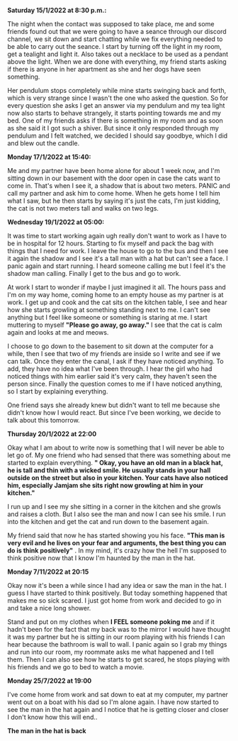  

 **Saturday 15/1/2022 at 8:30 p.m.:**

 The night when the contact was supposed to take place, me and some friends found out that we were going to have a seance through our discord channel, we sit down and start chatting while we fix everything needed to be able to carry out the seance. I start by turning off the light in my room, get a tealight and light it. Also takes out a necklace to be used as a pendant above the light. When we are done with everything, my friend starts asking if there is anyone in her apartment as she and her dogs have seen something.

 Her pendulum stops completely while mine starts swinging back and forth, which is very strange since I wasn't the one who asked the question. So for every question she asks I get an answer via my pendulum and my tea light now also starts to behave strangely, it starts pointing towards me and my bed. One of my friends asks if there is something in my room and as soon as she said it I got such a shiver. But since it only responded through my pendulum and I felt watched, we decided I should say goodbye, which I did and blew out the candle. 

 **Monday 17/1/2022 at 15:40:**

 Me and my partner have been home alone for about 1 week now, and I'm sitting down in our basement with the door open in case the cats want to come in. That's when I see it, a shadow that is about two meters. PANIC and call my partner and ask him to come home. When he gets home I tell him what I saw, but he then starts by saying it's just the cats, I'm just kidding, the cat is not two meters tall and walks on two legs. 

 **Wednesday 19/1/2022 at 05:00:** 

It was time to start working again ugh really don't want to work as I have to be in hospital for 12 hours. Starting to fix myself and pack the bag with things that I need for work. I leave the house to go to the bus and then I see it again the shadow and I see it's a tall man with a hat but can't see a face. I panic again and start running. I heard someone calling me but I feel it's the shadow man calling. Finally I get to the bus and go to work.

 At work I start to wonder if maybe I just imagined it all. The hours pass and I'm on my way home, coming home to an empty house as my partner is at work. I get up and cook and the cat sits on the kitchen table, I see and hear how she starts growling at something standing next to me. I can't see anything but I feel like someone or something is staring at me. I start muttering to myself **"Please go away, go away."** I see that the cat is calm again and looks at me and meows. 

I choose to go down to the basement to sit down at the computer for a while, then I see that two of my friends are inside so I write and see if we can talk. Once they enter the canal, I ask if they have noticed anything. To add, they have no idea what I've been through. I hear the girl who had noticed things with him earlier said it's very calm, they haven't seen the person since. Finally the question comes to me if I have noticed anything, so I start by explaining everything.

 One friend says she already knew but didn't want to tell me because she didn't know how I would react. But since I've been working, we decide to talk about this tomorrow. 

 **Thursday 20/1/2022 at 22:00** 

Okay what I am about to write now is something that I will never be able to let go of. My one friend who had sensed that there was something about me started to explain everything. **" Okay, you have an old man in a black hat, he is tall and thin with a wicked smile. He usually stands in your hall outside on the street but also in your kitchen. Your cats have also noticed him, especially Jamjam she sits right now growling at him in your kitchen."** 

I run up and I see my she sitting in a corner in the kitchen and she growls and raises a cloth. But I also see the man and now I can see his smile. I run into the kitchen and get the cat and run down to the basement again. 

My friend said that now he has started showing you his face. **"This man is very evil and he lives on your fear and arguments, the best thing you can do is think positively"** . In my mind, it's crazy how the hell I'm supposed to think positive now that I know I'm haunted by the man in the hat. 

 **Monday 7/11/2022 at 20:15**

 Okay now it's been a while since I had any idea or saw the man in the hat. I guess I have started to think positively. But today something happened that makes me so sick scared. I just got home from work and decided to go in and take a nice long shower. 

Stand and put on my clothes when **I FEEL someone poking me** and if it hadn't been for the fact that my back was to the mirror I would have thought it was my partner but he is sitting in our room playing with his friends I can hear because the bathroom is wall to wall. I panic again so I grab my things and run into our room, my roommate asks me what happened and I tell them. Then I can also see how he starts to get scared, he stops playing with his friends and we go to bed to watch a movie.

 **Monday 25/7/2022 at 19:00**

 I've come home from work and sat down to eat at my computer, my partner went out on a boat with his dad so I'm alone again. I have now started to see the man in the hat again and I notice that he is getting closer and closer I don't know how this will end.. 

**The man in the hat is back**
